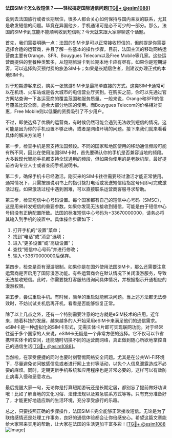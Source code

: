 **法国SIM卡怎么收短信？——轻松搞定国际通信问题[[TG💪+ @esim1088](https://t.me/s/esim1088)]**

说到去法国旅行或者长期居住，很多人都会关心如何保持与国内亲友的联系，尤其是收发短信的问题。毕竟在异国他乡，手机通讯可是必不可少的一部分。那么，法国的SIM卡到底能不能顺利收到短信呢？今天就来跟大家聊聊这个话题。

首先，我们需要明确一点：法国的SIM卡是可以正常接收短信的，但前提是你需要选择合适的运营商，并且了解一些基本的操作步骤。目前，法国主流的移动网络运营商主要有Orange、SFR、Bouygues Telecom以及Free Mobile等几家。这些运营商提供的套餐种类繁多，从短期旅游卡到长期本地卡应有尽有。如果你是短期游客，可以选择购买预付费的旅游SIM卡；如果是长期居住者，则建议办理正式的本地SIM卡。

对于短期游客来说，购买一张旅游SIM卡是最简单直接的方式。这类SIM卡通常可以在机场、火车站或是各大城市的电信营业厅买到。在购买之前，你可以先通过官方网站查询一下各运营商的覆盖范围和服务质量。一般来说，Orange和SFR的信号覆盖比较全面，适合大部分地区的使用。而Bouygues Telecom的价格相对实惠，Free Mobile则以低廉的资费吸引了不少用户。

不过，即使选择了优质的运营商，有时候仍然可能会遇到无法收到短信的情况。这可能是因为你的手机设置不够正确，或者是网络环境的问题。接下来我们就来看看具体的解决方法吧！

第一步，检查手机是否支持法国频段。不同的国家和地区使用的移动通信频段可能有所不同，因此在使用法国SIM卡时，首先要确认你的手机是否兼容当地的频段。大多数现代智能手机都支持全球通用的频段，但如果你使用的是老款机型，最好提前咨询专业人士或者查阅手机说明书。

第二步，确保手机卡已经激活。刚买来的SIM卡往往需要经过激活才能正常使用。通常情况下，只需按照说明书上的指引拨打电话或发送短信给指定号码即可完成激活过程。如果激活过程中遇到困难，可以直接联系运营商客服寻求帮助。

第三步，检查短信中心号码设置。每个国家都有自己的短信中心号码（SMSC），这是用来转发短信的重要参数。如果你发现无法接收到短信，可能是由于短信中心号码没有正确配置所致。法国的标准短信中心号码为+33670000000，请务必将其输入到手机的设置中。具体操作步骤如下：

1. 打开手机的“设置”菜单；
2. 找到“电话”或“消息”选项；
3. 进入“更多设置”或“高级设置”；
4. 查找“短信中心号码”并进行修改；
5. 输入+33670000000后保存。

第四步，检查是否有漫游限制。如果你是在国外使用法国SIM卡，那么还需要注意运营商是否启用了国际漫游功能。有些运营商会在默认情况下关闭漫游服务，导致无法接收短信。此时，你需要拨打客服热线询问具体情况，并根据指示开通相应的漫游权限。

第五步，尝试重启手机。有时候，简单的重启就能解决问题。当上述方法都无法奏效时，不妨试试关机后再开机，看看是否能够恢复正常。

除了以上几点之外，还有一个特别需要注意的地方就是eSIM技术的应用。近年来，随着科技的发展，越来越多的人开始采用eSIM卡来满足他们的通信需求。eSIM卡是一种虚拟化的SIM卡形式，无需实体卡片即可实现联网功能。对于经常往返于多个国家的人来说，eSIM卡无疑是一个非常方便的选择。它不仅可以节省携带实体卡的空间，还能随时切换不同的运营商网络，真正做到随心所欲地掌控自己的通信生活[[TG💪+ @esim1088](https://t.me/s/esim1088)]。

当然啦，在享受便捷的同时也要时刻警惕网络安全问题。尤其是在公共Wi-Fi环境下，尽量避免访问敏感信息或者进行网上支付等活动，以免个人信息泄露造成不必要的麻烦。同时，定期更新手机系统和应用程序也是非常必要的，这样可以有效防止病毒入侵和恶意攻击。

最后提醒大家一句，无论你是打算短期游玩还是长期定居，都别忘了提前做好功课哦！比如了解当地的文化习俗、法律法规以及紧急联系方式等等。只有充分准备好了，才能更好地适应新的生活环境，充分享受旅行的乐趣。

总之，只要按照正确的步骤操作，法国SIM卡完全能够正常接收短信。无论是为了联络感情还是处理工作事务，良好的通信体验都会让你倍感安心。希望这篇文章能给大家带来实用的帮助，让大家在法国的生活更加丰富多彩！[[TG💪+ @esim1088](https://t.me/s/esim1088) ![Image](https://i.postimg.cc/4NQfJmqS/Snipaste-2025-05-13-00-14-12.png)]